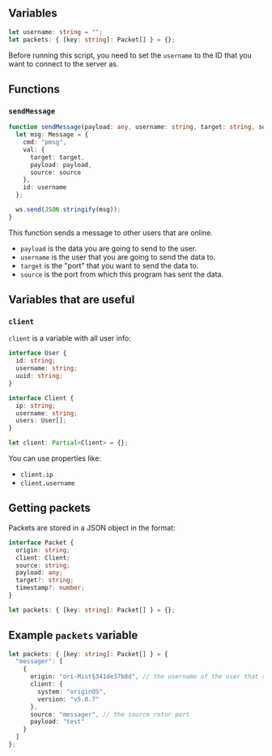## Variables

```typescript
let username: string = "";
let packets: { [key: string]: Packet[] } = {};
```

Before running this script, you need to set the `username` to the ID that you want to connect to the server as.

## Functions

### `sendMessage`

```typescript
function sendMessage(payload: any, username: string, target: string, source: string): void {
  let msg: Message = {
    cmd: "pmsg",
    val: {
      target: target,
      payload: payload,
      source: source
    },
    id: username
  };

  ws.send(JSON.stringify(msg));
}
```

This function sends a message to other users that are online.

- `payload` is the data you are going to send to the user.
- `username` is the user that you are going to send the data to.
- `target` is the "port" that you want to send the data to.
- `source` is the port from which this program has sent the data.

## Variables that are useful

### `client`

`client` is a variable with all user info:

```typescript
interface User {
  id: string;
  username: string;
  uuid: string;
}

interface Client {
  ip: string;
  username: string;
  users: User[];
}

let client: Partial<Client> = {};
```

You can use properties like:

- `client.ip`
- `client.username`

## Getting packets

Packets are stored in a JSON object in the format:

```typescript
interface Packet {
  origin: string;
  client: Client;
  source: string;
  payload: any;
  target?: string;
  timestamp?: number;
}

let packets: { [key: string]: Packet[] } = {};
```

## Example `packets` variable

```typescript
let packets: { [key: string]: Packet[] } = {
  "messager": [
    {
      origin: "ori-Mist§341de37b8d", // the username of the user that sent the data
      client: {
        system: "originOS",
        version: "v5.0.7"
      },
      source: "messager", // the source rotur port
      payload: "test"
    }
  ]
};
```
